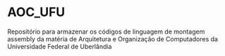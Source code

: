 # AOC_UFU
 Repositório para armazenar os códigos de linguagem de montagem assembly da matéria de Arquitetura e Organização de Computadores da Universidade Federal de Uberlândia
